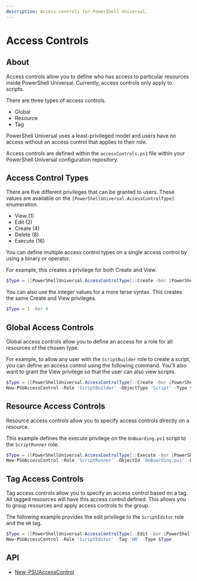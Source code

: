 ```yaml
---
description: Access controls for PowerShell Universal.
---
```


# Access Controls

## About

Access controls allow you to define who has access to particular resources inside PowerShell Universal. Currently, access controls only apply to scripts.&#x20;

There are three types of access controls.&#x20;

* Global
* Resource
* Tag

PowerShell Universal uses a least-privileged model and users have no access without an access control that applies to their role.&#x20;

Access controls are defined within the `accessControls.ps1` file within your PowerShell Universal configuration repository.&#x20;

## Access Control Types

There are five different privileges that can be granted to users. These values are available on the `[PowerShellUniversal.AccessControlType]` enumeration.&#x20;

* View (1)
* Edit (2)
* Create (4)
* Delete (8)
* Execute (16)

You can define multiple access control types on a single access control by using a binary or operator.

For example, this creates a privilege for both Create and View.&#x20;

```powershell
$Type = ([PowerShellUniversal.AccessControlType]::Create -bor [PowerShellUniversal.AccessControlType]::View)
```

You can also use the integer values for a more terse syntax. This creates the same Create and View privileges.

```powershell
$Type = 1 -bor 4
```

## Global Access Controls

Global access controls allow you to define an access for a role for all resources of the chosen type.&#x20;

For example, to allow any user with the `ScriptBuilder` role to create a script, you can define an access control using the following command. You'll also want to grant the View privilege so that the user can also view scripts.&#x20;

```powershell
$Type = ([PowerShellUniversal.AccessControlType]::Create -bor [PowerShellUniversal.AccessControlType]::View)
New-PSUAccessControl -Role 'ScriptBuilder' -ObjectType 'Script' -Type $Type
```

## Resource Access Controls

Resource access controls allow you to specify access controls directly on a resource.&#x20;

This example defines the execute privilege on the `OnBoarding.ps1` script to the `ScriptRunner` role.&#x20;

```powershell
$Type = ([PowerShellUniversal.AccessControlType]::Execute -bor [PowerShellUniversal.AccessControlType]::View)
New-PSUAccessControl -Role 'ScriptRunner' -ObjectId 'OnBoarding.ps1' -ObjectType 'Script' -Type $Type
```

## Tag Access Controls

Tag access controls allow you to specify an access control based on a tag. All tagged resources will have this access control defined. This allows you to group resources and apply access controls to the group.&#x20;

The following example provides the edit privilege to the `ScriptEditor` role and the `HR` tag.

```powershell
$Type = ([PowerShellUniversal.AccessControlType]::Edit -bor [PowerShellUniversal.AccessControlType]::View)
New-PSUAccessControl -Role 'ScriptEditor' -Tag 'HR' -Type $Type
```

## API&#x20;

* [New-PSUAccessControl](../../cmdlets/New-PSUAccessControl.txt)
